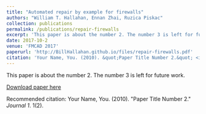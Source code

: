 ```yaml
---
title: "Automated repair by example for firewalls"
authors: "William T. Hallahan, Ennan Zhai, Ruzica Piskac"
collection: publications
permalink: /publications/repair-firewalls
excerpt: 'This paper is about the number 2. The number 3 is left for future work.'
date: 2017-10-2
venue: 'FMCAD 2017'
paperurl: 'http://BillHallahan.github.io/files/repair-firewalls.pdf'
citation: 'Your Name, You. (2010). &quot;Paper Title Number 2.&quot; <i>Journal 1</i>. 1(2).'
---
```

This paper is about the number 2. The number 3 is left for future work.

[Download paper here](http://academicpages.github.io/files/paper2.pdf)

Recommended citation: Your Name, You. (2010). "Paper Title Number 2." <i>Journal 1</i>. 1(2).